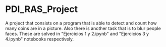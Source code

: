 # PDI_RAS_Project
A project that consists on a program that is able to detect and count how many coins are in a picture. Also there is another task that is to blur people faces. These are solved in "Ejercicios 1 y 2.ipynb" and "Ejercicios 3 y 4.ipynb" notebooks respectively.
